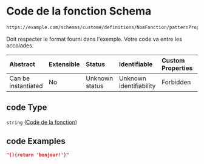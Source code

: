 # Code de la fonction Schema

```txt
https://example.com/schemas/custom#/definitions/NomFonction/patternProperties/^[a-zA-Z0-9]+$/properties/code
```

Doit respecter le format fourni dans l'exemple. Votre code va entre les accolades.

| Abstract            | Extensible | Status         | Identifiable            | Custom Properties | Additional Properties | Access Restrictions | Defined In                                                                   |
| :------------------ | :--------- | :------------- | :---------------------- | :---------------- | :-------------------- | :------------------ | :--------------------------------------------------------------------------- |
| Can be instantiated | No         | Unknown status | Unknown identifiability | Forbidden         | Allowed               | none                | [FRW.form.schema.json\*](../out/FRW.form.schema.json "open original schema") |

## code Type

`string` ([Code de la fonction](frw-definitions-nomfonction-patternproperties-nom-de-la-fonction-vuejs-à-injecter-dans-le-formulaire-properties-code-de-la-fonction.md))

## code Examples

```json
"(){return 'bonjour!'}"
```
